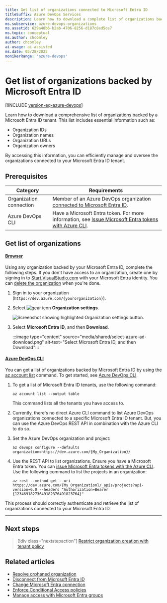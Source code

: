 ```yaml
---
title: Get list of organizations connected to Microsoft Entra ID
titleSuffix: Azure DevOps Services
description: Learn how to download a complete list of organizations backed by or connected to Microsoft Entra ID.
ms.subservice: azure-devops-organizations
ms.assetid: 629a48b6-b2ab-4706-8256-d187c8ed5ce7
ms.topic: conceptual
ms.author: chcomley
author: chcomley
ai-usage: ai-assisted
ms.date: 05/28/2025
monikerRange: 'azure-devops'
---
```


# Get list of organizations backed by Microsoft Entra ID

[!INCLUDE [version-eq-azure-devops](../../includes/version-eq-azure-devops.md)]

Learn how to download a comprehensive list of organizations backed by a Microsoft Entra ID tenant. This list includes essential information such as:

- Organization IDs
- Organization names
- Organization URLs
- Organization owners

By accessing this information, you can efficiently manage and oversee the organizations connected to your Microsoft Entra ID tenant.

## Prerequisites

| Category | Requirements |
|--------------|-------------|
|Organization connection |Member of an Azure DevOps organization [connected to Microsoft Entra ID](connect-organization-to-azure-ad.md).|
|Azure DevOps CLI | Have a Microsoft Entra token. For more information, see [Issue Microsoft Entra tokens with Azure CLI](../../cli/entra-tokens.md).|

## Get list of organizations

#### [Browser](#tab/browser)

Using any organization backed by your Microsoft Entra ID, complete the following steps. If you don't have access to an organization, create one by signing in to [Start.VisualStudio.com](https://start.visualstudio.com/) with your Microsoft Entra identity. You can [delete the organization](delete-your-organization.md) when you're done.

1. Sign in to your organization (```https://dev.azure.com/{yourorganization}```).

2. Select ![gear icon](../../media/icons/gear-icon.png) **Organization settings**.

    ![Screenshot showing highlighted Organization settings button.](../../media/settings/open-admin-settings-vert.png)

3. Select **Microsoft Entra ID**, and then **Download**.

   :::image type="content" source="media/shared/select-azure-ad-download.png" alt-text="Select Microsoft Entra ID, and then Download":::

#### [Azure DevOps CLI](#tab/azure-devops-cli/)

You can get a list of organizations backed by Microsoft Entra ID by using the [az account list](/cli/azure/devops/user#az-devops-user-add) command. To get started, see [Azure DevOps CLI](../../cli/index.md).

1. To get a list of Microsoft Entra ID tenants, use the following command:

   ```azurecli
   az account list --output table
   ```

   This command lists all the tenants you have access to.

2.  Currently, there's no direct Azure CLI command to list Azure DevOps organizations connected to a specific Microsoft Entra ID tenant. But, you can use the Azure DevOps REST API in combination with the Azure CLI to do so.

   1. Set the Azure DevOps organization and project:
   
      ```azurecli
      az devops configure --defaults organization=https://dev.azure.com/{My_Organization}/
      ```

   2. Use the REST API to list organizations. Ensure you have a Microsoft Entra token. You can [issue Microsoft Entra tokens with the Azure CLI](../../cli/entra-tokens.md). Use the following command to list the projects in an organization:

      ```azurerestapi
      az rest --method get --uri https://dev.azure.com/{My_Organization}/_apis/projects?api-version=6.0 --headers "Authorization=Bearer {12346918273649182376491823764}"
      ```

   This process should correctly authenticate and retrieve the list of organizations connected to your Microsoft Entra ID.

* * *

## Next steps

> [!div class="nextstepaction"]
> [Restrict organization creation with tenant policy](azure-ad-tenant-policy-restrict-org-creation.md)

## Related articles

* [Resolve orphaned organization](resolve-orphaned-organization.md)
* [Disconnect from Microsoft Entra ID](disconnect-organization-from-azure-ad.md)
* [Change Microsoft Entra connection](change-azure-ad-connection.md)
* [Enforce Conditional Access policies](change-application-access-policies.md)
* [Manage access with Microsoft Entra groups](./manage-azure-active-directory-groups.md)
